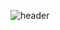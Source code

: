 ![header](https://capsule-render.vercel.app/api?type=slice&color=lightgreen&height=300&section=header&text=capsule%20render&fontSize=90)

<!---
GHLis20/GHLis20 is a ✨ special ✨ repository because its `README.md` (this file) appears on your GitHub profile.
You can click the Preview link to take a look at your changes.
--->
